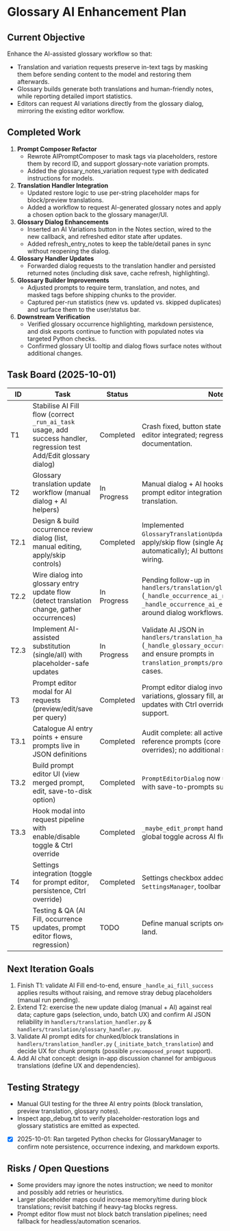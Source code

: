 ﻿# Glossary AI Enhancement Plan

## Current Objective
Enhance the AI-assisted glossary workflow so that:
- Translation and variation requests preserve in-text tags by masking them before sending content to the model and restoring them afterwards.
- Glossary builds generate both translations and human-friendly notes, while reporting detailed import statistics.
- Editors can request AI variations directly from the glossary dialog, mirroring the existing editor workflow.

## Completed Work
1. **Prompt Composer Refactor**
   - Rewrote AIPromptComposer to mask tags via placeholders, restore them by record ID, and support glossary-note variation prompts.
   - Added the glossary_notes_variation request type with dedicated instructions for models.
2. **Translation Handler Integration**
   - Updated restore logic to use per-string placeholder maps for block/preview translations.
   - Added a workflow to request AI-generated glossary notes and apply a chosen option back to the glossary manager/UI.
3. **Glossary Dialog Enhancements**
   - Inserted an AI Variations button in the Notes section, wired to the new callback, and refreshed editor state after updates.
   - Added refresh_entry_notes to keep the table/detail panes in sync without reopening the dialog.
4. **Glossary Handler Updates**
   - Forwarded dialog requests to the translation handler and persisted returned notes (including disk save, cache refresh, highlighting).
5. **Glossary Builder Improvements**
   - Adjusted prompts to require term, translation, and notes, and masked tags before shipping chunks to the provider.
   - Captured per-run statistics (new vs. updated vs. skipped duplicates) and surface them to the user/status bar.
6. **Downstream Verification**
   - Verified glossary occurrence highlighting, markdown persistence, and disk exports continue to function with populated notes via targeted Python checks.
   - Confirmed glossary UI tooltip and dialog flows surface notes without additional changes.

## Task Board (2025-10-01)
| ID | Task | Status | Notes |
|----|------|--------|-------|
| T1 | Stabilise AI Fill flow (correct `_run_ai_task` usage, add success handler, regression test Add/Edit glossary dialog) | Completed | Crash fixed, button state handled, prompt editor integrated; regression pending only for documentation. |
| T2 | Glossary translation update workflow (manual dialog + AI helpers) | In Progress | Manual dialog + AI hooks wired (single/all); prompt editor integration pending QA for block translation. |
| T2.1 | Design & build occurrence review dialog (list, manual editing, apply/skip controls) | Completed | Implemented `GlossaryTranslationUpdateDialog` with manual apply/skip flow (single Apply now advances automatically); AI buttons stubbed for future wiring. |
| T2.2 | Wire dialog into glossary entry update flow (detect translation change, gather occurrences) | In Progress | Pending follow-up in `handlers/translation/glossary_handler.py` (`_handle_occurrence_ai_result`, `_handle_occurrence_ai_error`) and undo/QA around dialog workflows. |
| T2.3 | Implement AI-assisted substitution (single/all) with placeholder-safe updates | In Progress | Validate AI JSON in `handlers/translation_handler.py` (`_handle_glossary_occurrence_update_success`) and ensure prompts in `translation_prompts/prompts.json` cover edge cases. |
| T3 | Prompt editor modal for AI requests (preview/edit/save per query) | Completed | Prompt editor dialog invoked for translation, variations, glossary fill, and occurrence updates with Ctrl override & save-to-prompts support. |
| T3.1 | Catalogue AI entry points + ensure prompts live in JSON definitions | Completed | Audit complete: all active AI entry points reference prompts (core JSON or plugin overrides); no additional sections required. |
| T3.2 | Build prompt editor UI (view merged prompt, edit, save-to-disk option) | Completed | `PromptEditorDialog` now used across AI calls with save-to-prompts support. |
| T3.3 | Hook modal into request pipeline with enable/disable toggle & Ctrl override | Completed | `_maybe_edit_prompt` handles Ctrl override and global toggle across AI flows. |
| T4 | Settings integration (toggle for prompt editor, persistence, Ctrl override) | Completed | Settings checkbox added, persisted via `SettingsManager`, toolbar icon updated. |
| T5 | Testing & QA (AI Fill, occurrence updates, prompt editor flows, regression) | TODO | Define manual scripts once upstream tasks land. |

## Next Iteration Goals
1. Finish T1: validate AI Fill end-to-end, ensure `_handle_ai_fill_success` applies results without raising, and remove stray debug placeholders (manual run pending).
2. Extend T2: exercise the new update dialog (manual + AI) against real data; capture gaps (selection, undo, batch UX) and confirm AI JSON reliability in `handlers/translation_handler.py` & `handlers/translation/glossary_handler.py`.
3. Validate AI prompt edits for chunked/block translations in `handlers/translation_handler.py` (`_initiate_batch_translation`) and decide UX for chunk prompts (possible `precomposed_prompt` support).
4. Add AI chat concept: design in-app discussion channel for ambiguous translations (define UX and dependencies).

## Testing Strategy
- Manual GUI testing for the three AI entry points (block translation, preview translation, glossary notes).
- Inspect app_debug.txt to verify placeholder-restoration logs and glossary statistics are emitted as expected.
- [x] 2025-10-01: Ran targeted Python checks for GlossaryManager to confirm note persistence, occurrence indexing, and markdown exports.

## Risks / Open Questions
- Some providers may ignore the notes instruction; we need to monitor and possibly add retries or heuristics.
- Larger placeholder maps could increase memory/time during block translations; revisit batching if heavy-tag blocks regress.
- Prompt editor flow must not block batch translation pipelines; need fallback for headless/automation scenarios.
